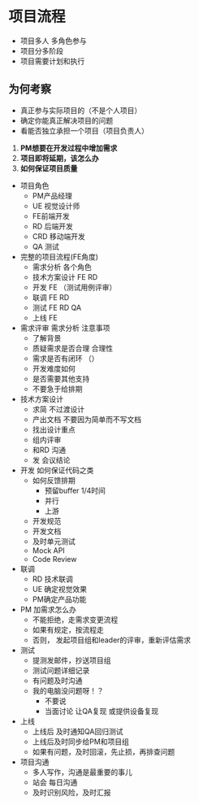 # 项目流程

- 项目多人 多角色参与
- 项目分多阶段
- 项目需要计划和执行

## 为何考察
- 真正参与实际项目的（不是个人项目）
- 确定你能真正解决项目的问题
- 看能否独立承担一个项目（项目负责人）

1. **PM想要在开发过程中增加需求**
2. **项目即将延期，该怎么办**
3. **如何保证项目质量**

- 项目角色
	- PM产品经理
	- UE 视觉设计师
	- FE前端开发
	- RD 后端开发
	- CRD 移动端开发
	- QA 测试
- 完整的项目流程(FE角度)
	- 需求分析 各个角色
	- 技术方案设计 FE RD
	- 开发 FE （测试用例评审）
	- 联调 FE RD 
	- 测试 FE RD QA
	- 上线 FE
- 需求评审 需求分析 注意事项
	- 了解背景
	- 质疑需求是否合理 合理性
	- 需求是否有闭环 （）
	- 开发难度如何
	- 是否需要其他支持
	- 不要急于给排期
- 技术方案设计
	- 求简 不过渡设计
	- 产出文档 不要因为简单而不写文档
	- 找出设计重点
	- 组内评审
	- 和RD 沟通
	- 发 会议结论
- 开发  如何保证代码之类
	- 如何反馈排期 
		- 预留buffer 1/4时间
		- 并行
		- 上游
	- 开发规范
	- 开发文档
	- 及时单元测试
	- Mock API
	- Code Review
- 联调
	- RD 技术联调
	- UE 确定视觉效果
	- PM确定产品功能
- PM 加需求怎么办
	- 不能拒绝，走需求变更流程
	- 如果有规定，按流程走
	- 否则， 发起项目组和leader的评审，重新评估需求
- 测试
	- 提测发邮件，抄送项目组
	- 测试问题详细记录
	- 有问题及时沟通
	- 我的电脑没问题呀！？
		- 不要说 
		- 当面讨论 让QA复现 或提供设备复现
- 上线
	- 上线后 及时通知QA回归测试
	- 上线后及时同步给PM和项目组
	- 如果有问题，及时回滚，先止损，再排查问题
- 项目沟通
	- 多人写作，沟通是最重要的事儿
	- 站会 每日沟通
	- 及时识别风险，及时汇报